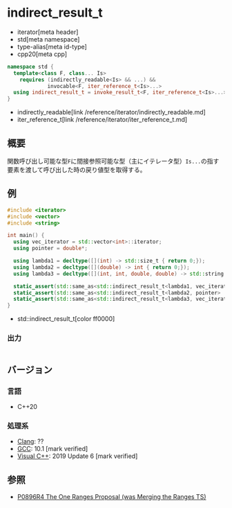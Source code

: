 # indirect_result_t
* iterator[meta header]
* std[meta namespace]
* type-alias[meta id-type]
* cpp20[meta cpp]

```cpp
namespace std {
  template<class F, class... Is>
    requires (indirectly_readable<Is> && ...) &&
             invocable<F, iter_reference_t<Is>...>
  using indirect_result_t = invoke_result_t<F, iter_reference_t<Is>...>;
}
```
* indirectly_readable[link /reference/iterator/indirectly_readable.md]
* iter_reference_t[link /reference/iterator/iter_reference_t.md]

## 概要

関数呼び出し可能な型`F`に間接参照可能な型（主にイテレータ型）`Is...`の指す要素を渡して呼び出した時の戻り値型を取得する。

## 例
```cpp example
#include <iterator>
#include <vector>
#include <string>

int main() {  
  using vec_iterator = std::vector<int>::iterator;
  using pointer = double*;

  using lambda1 = decltype([](int) -> std::size_t { return 0;});
  using lambda2 = decltype([](double) -> int { return 0;});
  using lambda3 = decltype([](int, int, double, double) -> std::string { return "";});

  static_assert(std::same_as<std::indirect_result_t<lambda1, vec_iterator>, std::size_t>);
  static_assert(std::same_as<std::indirect_result_t<lambda2, pointer>     , int>);
  static_assert(std::same_as<std::indirect_result_t<lambda3, vec_iterator, const vec_iterator, pointer, const pointer>, std::string>);
}
```
* std::indirect_result_t[color ff0000]

### 出力
```
```

## バージョン
### 言語
- C++20

### 処理系
- [Clang](/implementation.md#clang): ??
- [GCC](/implementation.md#gcc): 10.1 [mark verified]
- [Visual C++](/implementation.md#visual_cpp): 2019 Update 6 [mark verified]

## 参照

- [P0896R4 The One Ranges Proposal (was Merging the Ranges TS)](http://www.open-std.org/jtc1/sc22/wg21/docs/papers/2018/p0896r4.pdf)
